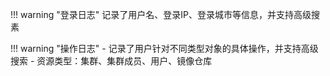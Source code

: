 
!!! warning "登录日志"
    记录了用户名、登录IP、登录城市等信息，并支持高级搜素

!!! warning "操作日志"
    - 记录了用户针对不同类型对象的具体操作，并支持高级搜索
    - 资源类型：集群、集群成员、用户、镜像仓库
